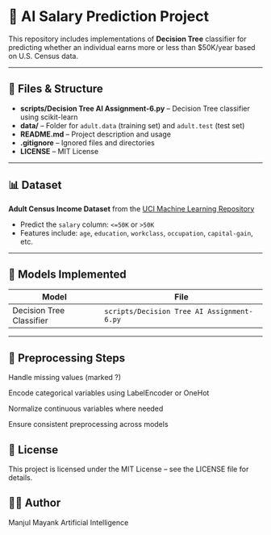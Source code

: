 # 🧠 AI Salary Prediction Project

This repository includes implementations of **Decision Tree** classifier for predicting whether an individual earns more or less than \$50K/year based on U.S. Census data.

---

## 📂 Files & Structure

- **scripts/Decision Tree AI Assignment-6.py** – Decision Tree classifier using scikit-learn
- **data/** – Folder for `adult.data` (training set) and `adult.test` (test set)
- **README.md** – Project description and usage
- **.gitignore** – Ignored files and directories
- **LICENSE** – MIT License

---

## 📊 Dataset

**Adult Census Income Dataset** from the [UCI Machine Learning Repository](https://archive.ics.uci.edu/ml/datasets/adult)

- Predict the `salary` column: `<=50K` or `>50K`
- Features include: `age`, `education`, `workclass`, `occupation`, `capital-gain`, etc.

---

## 🧠 Models Implemented

| Model                  | File                                      |
|------------------------|-------------------------------------------|
| Decision Tree Classifier | `scripts/Decision Tree AI Assignment-6.py` |

---

## 🧹 Preprocessing Steps

Handle missing values (marked ?)

Encode categorical variables using LabelEncoder or OneHot

Normalize continuous variables where needed

Ensure consistent preprocessing across models

## 📄 License
This project is licensed under the MIT License – see the LICENSE file for details.

## 👨‍💻 Author
Manjul Mayank
Artificial Intelligence





